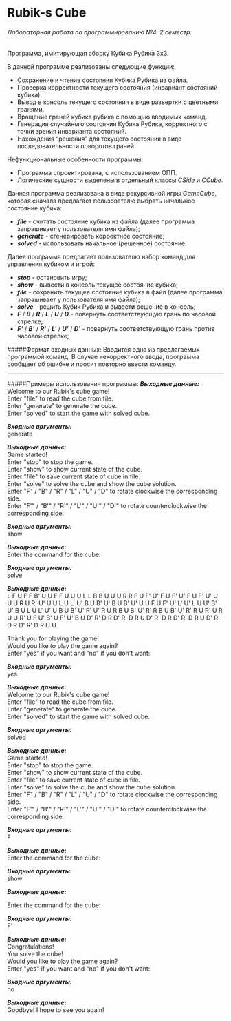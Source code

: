 # Rubik-s Cube
###### Лабораторная работа по программированию №4. 2 семестр.


Программа, имитирующая сборку Кубика Рубика 3x3.  

В данной программе реализованы следующие функции:  
- Сохранение и чтение состояния Кубика Рубика из файла.  
- Проверка корректности текущего состояния (инвариант состояний кубика).  
- Вывод в консоль текущего состояния в виде развертки с цветными гранями.  
- Вращение граней кубика рубика с помощью вводимых команд.  
- Генерация случайного состояния Кубика Рубика, корректного с точки зрения
инварианта состояний.  
- Нахождения “решения” для текущего состояния в виде последовательности
поворотов граней.  

Нефункциональные особенности программы:
- Программа спроектирована, с использованием ОПП.  
- Логические сущности выделены в отдельный классы _CSide_ и _CCube_.  

Данная программа реализована в виде рекурсивной игры _GameCube_, которая сначала предлагает пользователю выбрать начальное состояние кубика:
- ___file___ - считать состояние кубика из файла (далее программа запрашивает у пользователя имя файла);  
- ___generate___ - сгенерировать корректное состояние;  
- ___solved___ - использовать начальное (решенное) состояние.  

Далее программа предлагает пользователю набор команд для управления кубиком и игрой:
- ___stop___ - остановить игру;  
- ___show___ - вывести в консоль текущее состояние кубика;  
- ___file___ - сохранить текущее состояние кубика в файл (далее программа запрашивает у пользователя имя файла);  
- ___solve___ - решить Кубик Рубика и вывести решение в консоль;  
- ___F___ / ___B___ / ___R___ / ___L___ / ___U___ / ___D___ - повернуть соответствующую грань по часовой стрелке;  
- ___F'___ / ___B'___ / ___R'___ / ___L'___ / ___U'___ / ___D'___ - повернуть соответствующую грань против часовой стрелке;  

#####Формат входных данных:
Вводится одна из предлагаемых программой команд. В случае некорректного ввода, программа сообщает об ошибке и просит повторно ввести команду.

---

#####Примеры использования программы:
___Выходные данные:___  
Welcome to our Rubik's cube game!  
Enter "file" to read the cube from file.  
Enter "generate" to generate the cube.  
Enter "solved" to start the game with solved cube.  

___Входные аргументы:___  
generate  

___Выходные данные:___  
Game started!  
Enter "stop" to stop the game.  
Enter "show" to show current state of the cube.  
Enter "file" to save current state of cube in file.  
Enter "solve" to solve the cube and show the cube solution.  
Enter "F" / "B" / "R" / "L" / "U" / "D" to rotate clockwise the corresponding side.  
Enter "F'" / "B'" / "R'" / "L'" / "U'" / "D'" to rotate counterclockwise the corresponding side.  

___Входные аргументы:___  
show

___Выходные данные:___  
Enter the command for the cube:  

___Входные аргументы:___  
solve  

___Выходные данные:___  
L F U F F B' U U F F U U U L L B B U U U R R F U F' U' F U F' U' F U F' U' U U U R U R' U' U U L U L' U' B U B' U' B U B' U' U U F U F' U' L' U' L U U' B' U' B U L U L' U' U B U B' U' R' U' R U R B U B' U' R' R B U B' U' R' R U R' U R U U R' U F U' B' U F' U' B U D' R' D R D' R' D R U D' R' D R D' R' D R U D' R' D R D' R' D R U U

Thank you for playing the game!  
Would you like to play the game again?  
Enter "yes" if you want and "no" if you don't want:  

___Входные аргументы:___  
yes  

___Выходные данные:___  
Welcome to our Rubik's cube game!  
Enter "file" to read the cube from file.  
Enter "generate" to generate the cube.  
Enter "solved" to start the game with solved cube.  

___Входные аргументы:___  
solved  

___Выходные данные:___  
Game started!  
Enter "stop" to stop the game.  
Enter "show" to show current state of the cube.  
Enter "file" to save current state of cube in file.  
Enter "solve" to solve the cube and show the cube solution.  
Enter "F" / "B" / "R" / "L" / "U" / "D" to rotate clockwise the corresponding side.  
Enter "F'" / "B'" / "R'" / "L'" / "U'" / "D'" to rotate counterclockwise the corresponding side.  

___Входные аргументы:___  
F  

___Выходные данные:___  
Enter the command for the cube:  

___Входные аргументы:___  
show  

___Выходные данные:___  

Enter the command for the cube:  

___Входные аргументы:___  
F'  

___Выходные данные:___  
Congratulations!  
You solve the cube!  
Would you like to play the game again?  
Enter "yes" if you want and "no" if you don't want:  

___Входные аргументы:___  
no  

___Выходные данные:___  
Goodbye! I hope to see you again!  